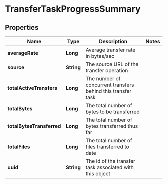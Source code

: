 
# TransferTaskProgressSummary

## Properties
Name | Type | Description | Notes
------------ | ------------- | ------------- | -------------
**averageRate** | **Long** | Average transfer rate in bytes/sec | 
**source** | **String** | The source URL of the transfer operation | 
**totalActiveTransfers** | **Long** | The number of concurrent transfers behind this transfer task | 
**totalBytes** | **Long** | The total number of bytes to be transferred | 
**totalBytesTransferred** | **Long** | The total number of bytes transferred thus far | 
**totalFiles** | **Long** | The total number of files transferred to date | 
**uuid** | **String** | The id of the transfer task associated with this object | 



